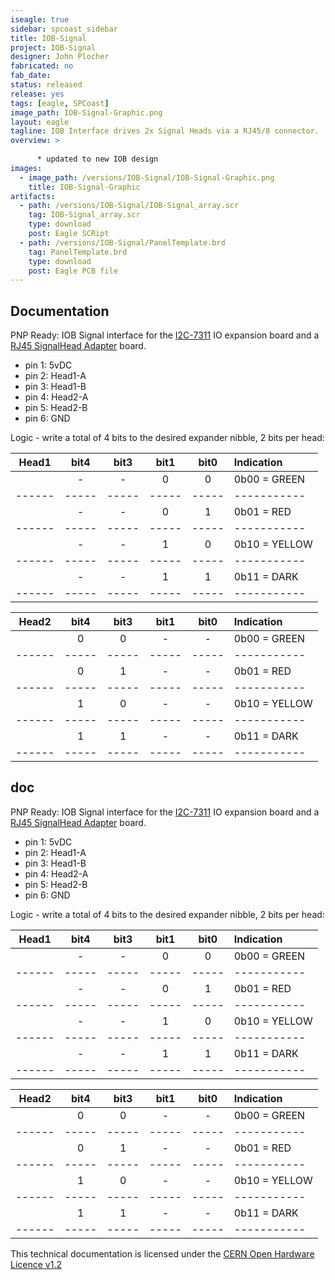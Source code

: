 ```yaml
---
iseagle: true
sidebar: spcoast_sidebar
title: IOB-Signal
project: IOB-Signal
designer: John Plocher
fabricated: no
fab_date: 
status: released
release: yes
tags: [eagle, SPCoast]
image_path: IOB-Signal-Graphic.png
layout: eagle
tagline: IOB Interface drives 2x Signal Heads via a RJ45/8 connector.
overview: >
    
      * updated to new IOB design
images:
  - image_path: /versions/IOB-Signal/IOB-Signal-Graphic.png
    title: IOB-Signal-Graphic
artifacts:
  - path: /versions/IOB-Signal/IOB-Signal_array.scr
    tag: IOB-Signal_array.scr
    type: download
    post: Eagle SCRipt
  - path: /versions/IOB-Signal/PanelTemplate.brd
    tag: PanelTemplate.brd
    type: download
    post: Eagle PCB file
---
```


## Documentation

PNP Ready: IOB Signal interface for the [I2C-7311](/pages/I2C-7311) IO expansion board and a [RJ45 SignalHead Adapter](/pages/Adapter-RJ45-SignalHead) board.

  * pin 1: 5vDC
  * pin 2: Head1-A
  * pin 3: Head1-B
  * pin 4: Head2-A
  * pin 5: Head2-B
  * pin 6: GND

Logic - write a total of 4 bits to the desired expander nibble, 2 bits per head:


| Head1 |  bit4 |  bit3  |  bit1  |  bit0  |  Indication    |
|------ | :----:| :----: | :----: | :----: | :----------    |
|       |   -   |   -    |   0    |   0    |  0b00 = GREEN  |
|------ | ----- | -----  | -----  | -----  | -----------    |
|       |   -   |   -    |   0    |   1    |  0b01 = RED    |
|------ | ----- | -----  | -----  | -----  | -----------    |
|       |   -   |   -    |   1    |   0    |  0b10 = YELLOW |
|------ | ----- | -----  | -----  | -----  | -----------    |
|       |   -   |   -    |   1    |   1    |  0b11 = DARK   |
|------ | ----- | -----  | -----  | -----  | -----------    |
 
| Head2 |  bit4 |  bit3  |  bit1  |  bit0  |  Indication    |
|------ | :----:| :----: | :----: | :----: | :----------    |
|       |   0   |   0    |   -    |   -    |  0b00 = GREEN  |
|------ | ----- | -----  | -----  | -----  | -----------    |
|       |   0   |   1    |   -    |   -    |  0b01 = RED    |
|------ | ----- | -----  | -----  | -----  | -----------    |
|       |   1   |   0    |   -    |   -    |  0b10 = YELLOW |
|------ | ----- | -----  | -----  | -----  | -----------    |
|       |   1   |   1    |   -    |   -    |  0b11 = DARK   |
|------ | ----- | -----  | -----  | -----  | -----------    |




## doc

PNP Ready: IOB Signal interface for the [I2C-7311](/pages/I2C-7311) IO expansion board and a [RJ45 SignalHead Adapter](/pages/Adapter-RJ45-SignalHead) board.

  * pin 1: 5vDC
  * pin 2: Head1-A
  * pin 3: Head1-B
  * pin 4: Head2-A
  * pin 5: Head2-B
  * pin 6: GND

Logic - write a total of 4 bits to the desired expander nibble, 2 bits per head:


| Head1 |  bit4 |  bit3  |  bit1  |  bit0  |  Indication    |
|------ | :----:| :----: | :----: | :----: | :----------    |
|       |   -   |   -    |   0    |   0    |  0b00 = GREEN  |
|------ | ----- | -----  | -----  | -----  | -----------    |
|       |   -   |   -    |   0    |   1    |  0b01 = RED    |
|------ | ----- | -----  | -----  | -----  | -----------    |
|       |   -   |   -    |   1    |   0    |  0b10 = YELLOW |
|------ | ----- | -----  | -----  | -----  | -----------    |
|       |   -   |   -    |   1    |   1    |  0b11 = DARK   |
|------ | ----- | -----  | -----  | -----  | -----------    |
 
| Head2 |  bit4 |  bit3  |  bit1  |  bit0  |  Indication    |
|------ | :----:| :----: | :----: | :----: | :----------    |
|       |   0   |   0    |   -    |   -    |  0b00 = GREEN  |
|------ | ----- | -----  | -----  | -----  | -----------    |
|       |   0   |   1    |   -    |   -    |  0b01 = RED    |
|------ | ----- | -----  | -----  | -----  | -----------    |
|       |   1   |   0    |   -    |   -    |  0b10 = YELLOW |
|------ | ----- | -----  | -----  | -----  | -----------    |
|       |   1   |   1    |   -    |   -    |  0b11 = DARK   |
|------ | ----- | -----  | -----  | -----  | -----------    |





This technical documentation is licensed under the [CERN Open Hardware Licence v1.2](http://www.ohwr.org/attachments/2388/cern_ohl_v_1_2.txt)
